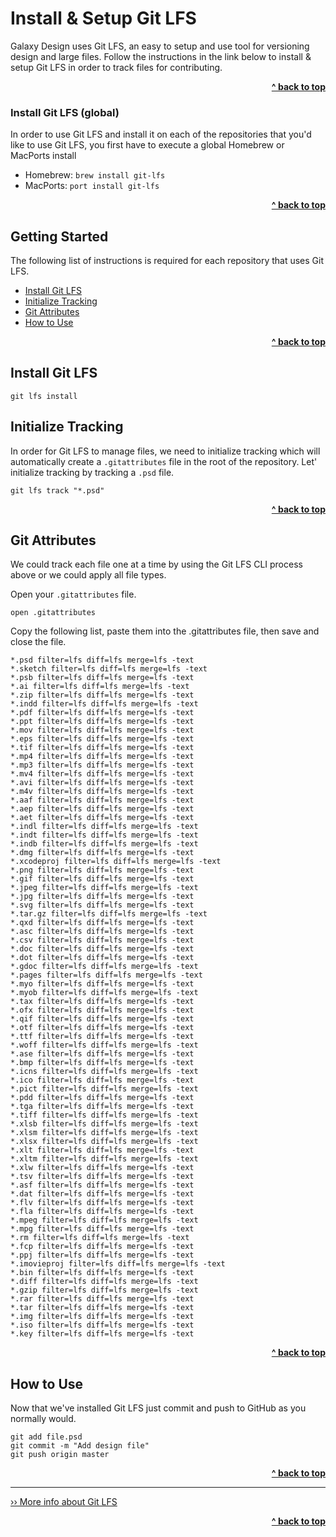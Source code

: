 # Install & Setup Git LFS

Galaxy Design uses Git LFS, an easy to setup and use tool for versioning design and large files. Follow the instructions in the link below to install & setup Git LFS in order to track files for contributing.

<div align="right">
    <b><a href="#install--setup-git-lfs">^ back to top</a></b>
</div>

### Install Git LFS (global)

In order to use Git LFS and install it on each of the repositories that you'd like to use Git LFS, you first have to execute a global Homebrew or MacPorts install

- Homebrew: `brew install git-lfs`
- MacPorts: `port install git-lfs`

<div align="right">
    <b><a href="#install--setup-git-lfs">^ back to top</a></b>
</div>

## Getting Started

The following list of instructions is required for each repository that uses Git LFS.

- [Install Git LFS](#install-git-lfs)
- [Initialize Tracking](#initialize-tracking)
- [Git Attributes](#git-attributes)
- [How to Use](#how-to-use)

<div align="right">
    <b><a href="#install--setup-git-lfs">^ back to top</a></b>
</div>

## Install Git LFS

```
git lfs install
```

## Initialize Tracking

In order for Git LFS to manage files, we need to initialize tracking which will automatically create a `.gitattributes` file in the root of the repository. Let' initialize tracking by tracking a `.psd` file.

```
git lfs track "*.psd"
```

<div align="right">
    <b><a href="#install--setup-git-lfs">^ back to top</a></b>
</div>

## Git Attributes

We could track each file one at a time by using the Git LFS CLI process above or we could apply all file types.

Open your `.gitattributes` file.

```
open .gitattributes
```

Copy the following list, paste them into the .gitattributes file, then save and close the file.

```
*.psd filter=lfs diff=lfs merge=lfs -text
*.sketch filter=lfs diff=lfs merge=lfs -text
*.psb filter=lfs diff=lfs merge=lfs -text
*.ai filter=lfs diff=lfs merge=lfs -text
*.zip filter=lfs diff=lfs merge=lfs -text
*.indd filter=lfs diff=lfs merge=lfs -text
*.pdf filter=lfs diff=lfs merge=lfs -text
*.ppt filter=lfs diff=lfs merge=lfs -text
*.mov filter=lfs diff=lfs merge=lfs -text
*.eps filter=lfs diff=lfs merge=lfs -text
*.tif filter=lfs diff=lfs merge=lfs -text
*.mp4 filter=lfs diff=lfs merge=lfs -text
*.mp3 filter=lfs diff=lfs merge=lfs -text
*.mv4 filter=lfs diff=lfs merge=lfs -text
*.avi filter=lfs diff=lfs merge=lfs -text
*.m4v filter=lfs diff=lfs merge=lfs -text
*.aaf filter=lfs diff=lfs merge=lfs -text
*.aep filter=lfs diff=lfs merge=lfs -text
*.aet filter=lfs diff=lfs merge=lfs -text
*.indl filter=lfs diff=lfs merge=lfs -text
*.indt filter=lfs diff=lfs merge=lfs -text
*.indb filter=lfs diff=lfs merge=lfs -text
*.dmg filter=lfs diff=lfs merge=lfs -text
*.xcodeproj filter=lfs diff=lfs merge=lfs -text
*.png filter=lfs diff=lfs merge=lfs -text
*.gif filter=lfs diff=lfs merge=lfs -text
*.jpeg filter=lfs diff=lfs merge=lfs -text
*.jpg filter=lfs diff=lfs merge=lfs -text
*.svg filter=lfs diff=lfs merge=lfs -text
*.tar.gz filter=lfs diff=lfs merge=lfs -text
*.qxd filter=lfs diff=lfs merge=lfs -text
*.asc filter=lfs diff=lfs merge=lfs -text
*.csv filter=lfs diff=lfs merge=lfs -text
*.doc filter=lfs diff=lfs merge=lfs -text
*.dot filter=lfs diff=lfs merge=lfs -text
*.gdoc filter=lfs diff=lfs merge=lfs -text
*.pages filter=lfs diff=lfs merge=lfs -text
*.myo filter=lfs diff=lfs merge=lfs -text
*.myob filter=lfs diff=lfs merge=lfs -text
*.tax filter=lfs diff=lfs merge=lfs -text
*.ofx filter=lfs diff=lfs merge=lfs -text
*.qif filter=lfs diff=lfs merge=lfs -text
*.otf filter=lfs diff=lfs merge=lfs -text
*.ttf filter=lfs diff=lfs merge=lfs -text
*.woff filter=lfs diff=lfs merge=lfs -text
*.ase filter=lfs diff=lfs merge=lfs -text
*.bmp filter=lfs diff=lfs merge=lfs -text
*.icns filter=lfs diff=lfs merge=lfs -text
*.ico filter=lfs diff=lfs merge=lfs -text
*.pict filter=lfs diff=lfs merge=lfs -text
*.pdd filter=lfs diff=lfs merge=lfs -text
*.tga filter=lfs diff=lfs merge=lfs -text
*.tiff filter=lfs diff=lfs merge=lfs -text
*.xlsb filter=lfs diff=lfs merge=lfs -text
*.xlsm filter=lfs diff=lfs merge=lfs -text
*.xlsx filter=lfs diff=lfs merge=lfs -text
*.xlt filter=lfs diff=lfs merge=lfs -text
*.xltm filter=lfs diff=lfs merge=lfs -text
*.xlw filter=lfs diff=lfs merge=lfs -text
*.tsv filter=lfs diff=lfs merge=lfs -text
*.asf filter=lfs diff=lfs merge=lfs -text
*.dat filter=lfs diff=lfs merge=lfs -text
*.flv filter=lfs diff=lfs merge=lfs -text
*.fla filter=lfs diff=lfs merge=lfs -text
*.mpeg filter=lfs diff=lfs merge=lfs -text
*.mpg filter=lfs diff=lfs merge=lfs -text
*.rm filter=lfs diff=lfs merge=lfs -text
*.fcp filter=lfs diff=lfs merge=lfs -text
*.ppj filter=lfs diff=lfs merge=lfs -text
*.imovieproj filter=lfs diff=lfs merge=lfs -text
*.bin filter=lfs diff=lfs merge=lfs -text
*.diff filter=lfs diff=lfs merge=lfs -text
*.gzip filter=lfs diff=lfs merge=lfs -text
*.rar filter=lfs diff=lfs merge=lfs -text
*.tar filter=lfs diff=lfs merge=lfs -text
*.img filter=lfs diff=lfs merge=lfs -text
*.iso filter=lfs diff=lfs merge=lfs -text
*.key filter=lfs diff=lfs merge=lfs -text
```

<div align="right">
    <b><a href="#install--setup-git-lfs">^ back to top</a></b>
</div>

## How to Use

Now that we've installed Git LFS just commit and push to GitHub as you normally would.

```
git add file.psd
git commit -m "Add design file"
git push origin master
```

<div align="right">
    <b><a href="#install--setup-git-lfs">^ back to top</a></b>
</div>

----

[›› More info about Git LFS](https://git-lfs.github.com/)

<div align="right">
    <b><a href="#install--setup-git-lfs">^ back to top</a></b>
</div>